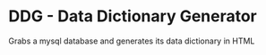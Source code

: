 DDG - Data Dictionary Generator
===

Grabs a mysql database and generates its data dictionary in HTML

